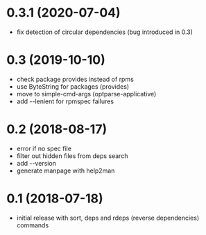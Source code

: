 # 0.3.1 (2020-07-04)
- fix detection of circular dependencies (bug introduced in 0.3)

# 0.3 (2019-10-10)
- check package provides instead of rpms
- use ByteString for packages (provides)
- move to simple-cmd-args (optparse-applicative)
- add --lenient for rpmspec failures

# 0.2 (2018-08-17)
- error if no spec file
- filter out hidden files from deps search
- add --version
- generate manpage with help2man

# 0.1 (2018-07-18)
- initial release with sort, deps and rdeps (reverse dependencies) commands

